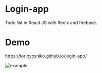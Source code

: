 # Login-app
Todo list in React JS with Redix and firebase.

# Demo
https://torioyoshiko.github.io/login-app/

![example](https://user-images.githubusercontent.com/38296220/111050904-a9bdc080-844f-11eb-949e-e8bb140d9bdf.png)
